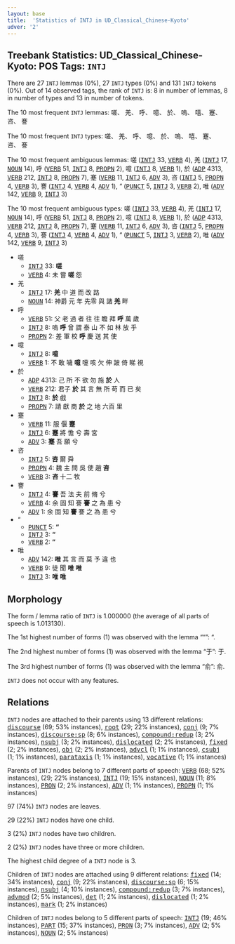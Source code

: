 ```yaml
---
layout: base
title:  'Statistics of INTJ in UD_Classical_Chinese-Kyoto'
udver: '2'
---
```


## Treebank Statistics: UD_Classical_Chinese-Kyoto: POS Tags: `INTJ`

There are 27 `INTJ` lemmas (0%), 27 `INTJ` types (0%) and 131 `INTJ` tokens (0%).
Out of 14 observed tags, the rank of `INTJ` is: 8 in number of lemmas, 8 in number of types and 13 in number of tokens.

The 10 most frequent `INTJ` lemmas: 嗟、 羌、 呼、 噫、 於、 嗚、 嘻、 蹇、 咨、 謇

The 10 most frequent `INTJ` types:  嗟、 羌、 呼、 噫、 於、 嗚、 嘻、 蹇、 咨、 謇

The 10 most frequent ambiguous lemmas: 嗟 (<tt><a href="lzh_kyoto-pos-INTJ.html">INTJ</a></tt> 33, <tt><a href="lzh_kyoto-pos-VERB.html">VERB</a></tt> 4), 羌 (<tt><a href="lzh_kyoto-pos-INTJ.html">INTJ</a></tt> 17, <tt><a href="lzh_kyoto-pos-NOUN.html">NOUN</a></tt> 14), 呼 (<tt><a href="lzh_kyoto-pos-VERB.html">VERB</a></tt> 51, <tt><a href="lzh_kyoto-pos-INTJ.html">INTJ</a></tt> 8, <tt><a href="lzh_kyoto-pos-PROPN.html">PROPN</a></tt> 2), 噫 (<tt><a href="lzh_kyoto-pos-INTJ.html">INTJ</a></tt> 8, <tt><a href="lzh_kyoto-pos-VERB.html">VERB</a></tt> 1), 於 (<tt><a href="lzh_kyoto-pos-ADP.html">ADP</a></tt> 4313, <tt><a href="lzh_kyoto-pos-VERB.html">VERB</a></tt> 212, <tt><a href="lzh_kyoto-pos-INTJ.html">INTJ</a></tt> 8, <tt><a href="lzh_kyoto-pos-PROPN.html">PROPN</a></tt> 7), 蹇 (<tt><a href="lzh_kyoto-pos-VERB.html">VERB</a></tt> 11, <tt><a href="lzh_kyoto-pos-INTJ.html">INTJ</a></tt> 6, <tt><a href="lzh_kyoto-pos-ADV.html">ADV</a></tt> 3), 咨 (<tt><a href="lzh_kyoto-pos-INTJ.html">INTJ</a></tt> 5, <tt><a href="lzh_kyoto-pos-PROPN.html">PROPN</a></tt> 4, <tt><a href="lzh_kyoto-pos-VERB.html">VERB</a></tt> 3), 謇 (<tt><a href="lzh_kyoto-pos-INTJ.html">INTJ</a></tt> 4, <tt><a href="lzh_kyoto-pos-VERB.html">VERB</a></tt> 4, <tt><a href="lzh_kyoto-pos-ADV.html">ADV</a></tt> 1), “ (<tt><a href="lzh_kyoto-pos-PUNCT.html">PUNCT</a></tt> 5, <tt><a href="lzh_kyoto-pos-INTJ.html">INTJ</a></tt> 3, <tt><a href="lzh_kyoto-pos-VERB.html">VERB</a></tt> 2), 唯 (<tt><a href="lzh_kyoto-pos-ADV.html">ADV</a></tt> 142, <tt><a href="lzh_kyoto-pos-VERB.html">VERB</a></tt> 9, <tt><a href="lzh_kyoto-pos-INTJ.html">INTJ</a></tt> 3)

The 10 most frequent ambiguous types:  嗟 (<tt><a href="lzh_kyoto-pos-INTJ.html">INTJ</a></tt> 33, <tt><a href="lzh_kyoto-pos-VERB.html">VERB</a></tt> 4), 羌 (<tt><a href="lzh_kyoto-pos-INTJ.html">INTJ</a></tt> 17, <tt><a href="lzh_kyoto-pos-NOUN.html">NOUN</a></tt> 14), 呼 (<tt><a href="lzh_kyoto-pos-VERB.html">VERB</a></tt> 51, <tt><a href="lzh_kyoto-pos-INTJ.html">INTJ</a></tt> 8, <tt><a href="lzh_kyoto-pos-PROPN.html">PROPN</a></tt> 2), 噫 (<tt><a href="lzh_kyoto-pos-INTJ.html">INTJ</a></tt> 8, <tt><a href="lzh_kyoto-pos-VERB.html">VERB</a></tt> 1), 於 (<tt><a href="lzh_kyoto-pos-ADP.html">ADP</a></tt> 4313, <tt><a href="lzh_kyoto-pos-VERB.html">VERB</a></tt> 212, <tt><a href="lzh_kyoto-pos-INTJ.html">INTJ</a></tt> 8, <tt><a href="lzh_kyoto-pos-PROPN.html">PROPN</a></tt> 7), 蹇 (<tt><a href="lzh_kyoto-pos-VERB.html">VERB</a></tt> 11, <tt><a href="lzh_kyoto-pos-INTJ.html">INTJ</a></tt> 6, <tt><a href="lzh_kyoto-pos-ADV.html">ADV</a></tt> 3), 咨 (<tt><a href="lzh_kyoto-pos-INTJ.html">INTJ</a></tt> 5, <tt><a href="lzh_kyoto-pos-PROPN.html">PROPN</a></tt> 4, <tt><a href="lzh_kyoto-pos-VERB.html">VERB</a></tt> 3), 謇 (<tt><a href="lzh_kyoto-pos-INTJ.html">INTJ</a></tt> 4, <tt><a href="lzh_kyoto-pos-VERB.html">VERB</a></tt> 4, <tt><a href="lzh_kyoto-pos-ADV.html">ADV</a></tt> 1), “ (<tt><a href="lzh_kyoto-pos-PUNCT.html">PUNCT</a></tt> 5, <tt><a href="lzh_kyoto-pos-INTJ.html">INTJ</a></tt> 3, <tt><a href="lzh_kyoto-pos-VERB.html">VERB</a></tt> 2), 唯 (<tt><a href="lzh_kyoto-pos-ADV.html">ADV</a></tt> 142, <tt><a href="lzh_kyoto-pos-VERB.html">VERB</a></tt> 9, <tt><a href="lzh_kyoto-pos-INTJ.html">INTJ</a></tt> 3)


* 嗟
  * <tt><a href="lzh_kyoto-pos-INTJ.html">INTJ</a></tt> 33: <b>嗟</b>
  * <tt><a href="lzh_kyoto-pos-VERB.html">VERB</a></tt> 4: 未 嘗 <b>嗟</b> 怨
* 羌
  * <tt><a href="lzh_kyoto-pos-INTJ.html">INTJ</a></tt> 17: <b>羌</b> 中 道 而 改 路
  * <tt><a href="lzh_kyoto-pos-NOUN.html">NOUN</a></tt> 14: 神爵 元 年 先零 與 諸 <b>羌</b> 畔
* 呼
  * <tt><a href="lzh_kyoto-pos-VERB.html">VERB</a></tt> 51: 父 老 過 者 往 往 瞻 拜 <b>呼</b> 萬 歲
  * <tt><a href="lzh_kyoto-pos-INTJ.html">INTJ</a></tt> 8: 嗚 <b>呼</b> 曾 謂 泰 山 不 如 林 放 乎
  * <tt><a href="lzh_kyoto-pos-PROPN.html">PROPN</a></tt> 2: 差 軍 校 <b>呼</b> 慶 送 其 使
* 噫
  * <tt><a href="lzh_kyoto-pos-INTJ.html">INTJ</a></tt> 8: <b>噫</b>
  * <tt><a href="lzh_kyoto-pos-VERB.html">VERB</a></tt> 1: 不 敢 噦 <b>噫</b> 嚏 咳 欠 伸 跛 倚 睇 視
* 於
  * <tt><a href="lzh_kyoto-pos-ADP.html">ADP</a></tt> 4313: 己 所 不 欲 勿 施 <b>於</b> 人
  * <tt><a href="lzh_kyoto-pos-VERB.html">VERB</a></tt> 212: 君子 <b>於</b> 其 言 無 所 苟 而 已 矣
  * <tt><a href="lzh_kyoto-pos-INTJ.html">INTJ</a></tt> 8: <b>於</b> 戲
  * <tt><a href="lzh_kyoto-pos-PROPN.html">PROPN</a></tt> 7: 請 獻 商 <b>於</b> 之 地 六百 里
* 蹇
  * <tt><a href="lzh_kyoto-pos-VERB.html">VERB</a></tt> 11: 服 偃 <b>蹇</b>
  * <tt><a href="lzh_kyoto-pos-INTJ.html">INTJ</a></tt> 6: <b>蹇</b> 將 憺 兮 壽 宮
  * <tt><a href="lzh_kyoto-pos-ADV.html">ADV</a></tt> 3: <b>蹇</b> 吾 願 兮
* 咨
  * <tt><a href="lzh_kyoto-pos-INTJ.html">INTJ</a></tt> 5: <b>咨</b> 爾 舜
  * <tt><a href="lzh_kyoto-pos-PROPN.html">PROPN</a></tt> 4: 魏 主 問 吳 使 趙 <b>咨</b>
  * <tt><a href="lzh_kyoto-pos-VERB.html">VERB</a></tt> 3: <b>咨</b> 十二 牧
* 謇
  * <tt><a href="lzh_kyoto-pos-INTJ.html">INTJ</a></tt> 4: <b>謇</b> 吾 法 夫 前 脩 兮
  * <tt><a href="lzh_kyoto-pos-VERB.html">VERB</a></tt> 4: 余 固 知 謇 <b>謇</b> 之 為 患 兮
  * <tt><a href="lzh_kyoto-pos-ADV.html">ADV</a></tt> 1: 余 固 知 <b>謇</b> 謇 之 為 患 兮
* “
  * <tt><a href="lzh_kyoto-pos-PUNCT.html">PUNCT</a></tt> 5: <b>“</b>
  * <tt><a href="lzh_kyoto-pos-INTJ.html">INTJ</a></tt> 3: <b>“</b>
  * <tt><a href="lzh_kyoto-pos-VERB.html">VERB</a></tt> 2: <b>“</b>
* 唯
  * <tt><a href="lzh_kyoto-pos-ADV.html">ADV</a></tt> 142: <b>唯</b> 其 言 而 莫 予 違 也
  * <tt><a href="lzh_kyoto-pos-VERB.html">VERB</a></tt> 9: 徒 聞 <b>唯</b> <b>唯</b>
  * <tt><a href="lzh_kyoto-pos-INTJ.html">INTJ</a></tt> 3: <b>唯</b> <b>唯</b>

## Morphology

The form / lemma ratio of `INTJ` is 1.000000 (the average of all parts of speech is 1.013130).

The 1st highest number of forms (1) was observed with the lemma ““”: “.

The 2nd highest number of forms (1) was observed with the lemma “于”: 于.

The 3rd highest number of forms (1) was observed with the lemma “俞”: 俞.

`INTJ` does not occur with any features.


## Relations

`INTJ` nodes are attached to their parents using 13 different relations: <tt><a href="lzh_kyoto-dep-discourse.html">discourse</a></tt> (69; 53% instances), <tt><a href="lzh_kyoto-dep-root.html">root</a></tt> (29; 22% instances), <tt><a href="lzh_kyoto-dep-conj.html">conj</a></tt> (9; 7% instances), <tt><a href="lzh_kyoto-dep-discourse-sp.html">discourse:sp</a></tt> (8; 6% instances), <tt><a href="lzh_kyoto-dep-compound-redup.html">compound:redup</a></tt> (3; 2% instances), <tt><a href="lzh_kyoto-dep-nsubj.html">nsubj</a></tt> (3; 2% instances), <tt><a href="lzh_kyoto-dep-dislocated.html">dislocated</a></tt> (2; 2% instances), <tt><a href="lzh_kyoto-dep-fixed.html">fixed</a></tt> (2; 2% instances), <tt><a href="lzh_kyoto-dep-obj.html">obj</a></tt> (2; 2% instances), <tt><a href="lzh_kyoto-dep-advcl.html">advcl</a></tt> (1; 1% instances), <tt><a href="lzh_kyoto-dep-csubj.html">csubj</a></tt> (1; 1% instances), <tt><a href="lzh_kyoto-dep-parataxis.html">parataxis</a></tt> (1; 1% instances), <tt><a href="lzh_kyoto-dep-vocative.html">vocative</a></tt> (1; 1% instances)

Parents of `INTJ` nodes belong to 7 different parts of speech: <tt><a href="lzh_kyoto-pos-VERB.html">VERB</a></tt> (68; 52% instances),  (29; 22% instances), <tt><a href="lzh_kyoto-pos-INTJ.html">INTJ</a></tt> (19; 15% instances), <tt><a href="lzh_kyoto-pos-NOUN.html">NOUN</a></tt> (11; 8% instances), <tt><a href="lzh_kyoto-pos-PRON.html">PRON</a></tt> (2; 2% instances), <tt><a href="lzh_kyoto-pos-ADV.html">ADV</a></tt> (1; 1% instances), <tt><a href="lzh_kyoto-pos-PROPN.html">PROPN</a></tt> (1; 1% instances)

97 (74%) `INTJ` nodes are leaves.

29 (22%) `INTJ` nodes have one child.

3 (2%) `INTJ` nodes have two children.

2 (2%) `INTJ` nodes have three or more children.

The highest child degree of a `INTJ` node is 3.

Children of `INTJ` nodes are attached using 9 different relations: <tt><a href="lzh_kyoto-dep-fixed.html">fixed</a></tt> (14; 34% instances), <tt><a href="lzh_kyoto-dep-conj.html">conj</a></tt> (9; 22% instances), <tt><a href="lzh_kyoto-dep-discourse-sp.html">discourse:sp</a></tt> (6; 15% instances), <tt><a href="lzh_kyoto-dep-nsubj.html">nsubj</a></tt> (4; 10% instances), <tt><a href="lzh_kyoto-dep-compound-redup.html">compound:redup</a></tt> (3; 7% instances), <tt><a href="lzh_kyoto-dep-advmod.html">advmod</a></tt> (2; 5% instances), <tt><a href="lzh_kyoto-dep-det.html">det</a></tt> (1; 2% instances), <tt><a href="lzh_kyoto-dep-dislocated.html">dislocated</a></tt> (1; 2% instances), <tt><a href="lzh_kyoto-dep-mark.html">mark</a></tt> (1; 2% instances)

Children of `INTJ` nodes belong to 5 different parts of speech: <tt><a href="lzh_kyoto-pos-INTJ.html">INTJ</a></tt> (19; 46% instances), <tt><a href="lzh_kyoto-pos-PART.html">PART</a></tt> (15; 37% instances), <tt><a href="lzh_kyoto-pos-PRON.html">PRON</a></tt> (3; 7% instances), <tt><a href="lzh_kyoto-pos-ADV.html">ADV</a></tt> (2; 5% instances), <tt><a href="lzh_kyoto-pos-NOUN.html">NOUN</a></tt> (2; 5% instances)

